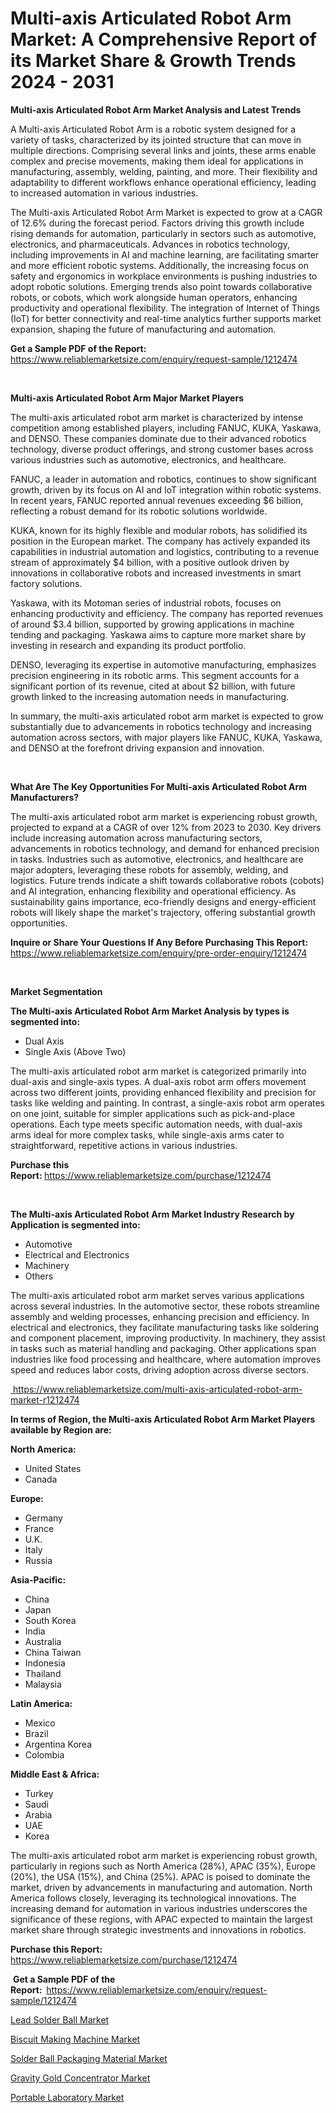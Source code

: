 <p><h1>Multi-axis Articulated Robot Arm Market: A Comprehensive Report of its Market Share & Growth Trends 2024 - 2031</h1></p><p><strong>Multi-axis Articulated Robot Arm Market Analysis and Latest Trends</strong></p>
<p><p>A Multi-axis Articulated Robot Arm is a robotic system designed for a variety of tasks, characterized by its jointed structure that can move in multiple directions. Comprising several links and joints, these arms enable complex and precise movements, making them ideal for applications in manufacturing, assembly, welding, painting, and more. Their flexibility and adaptability to different workflows enhance operational efficiency, leading to increased automation in various industries.</p><p>The Multi-axis Articulated Robot Arm Market is expected to grow at a CAGR of 12.6% during the forecast period. Factors driving this growth include rising demands for automation, particularly in sectors such as automotive, electronics, and pharmaceuticals. Advances in robotics technology, including improvements in AI and machine learning, are facilitating smarter and more efficient robotic systems. Additionally, the increasing focus on safety and ergonomics in workplace environments is pushing industries to adopt robotic solutions. Emerging trends also point towards collaborative robots, or cobots, which work alongside human operators, enhancing productivity and operational flexibility. The integration of Internet of Things (IoT) for better connectivity and real-time analytics further supports market expansion, shaping the future of manufacturing and automation.</p></p>
<p><strong>Get a Sample PDF of the Report:&nbsp;</strong> <a href="https://www.reliablemarketsize.com/enquiry/request-sample/1212474?utm_campaign=1176&utm_medium=2&utm_source=Github&utm_content=ia&utm_term=06102024&utm_id=multi-axis-articulated-robot-arm">https://www.reliablemarketsize.com/enquiry/request-sample/1212474</a></p>
<p>&nbsp;</p>
<p><strong>Multi-axis Articulated Robot Arm Major Market Players</strong></p>
<p><p>The multi-axis articulated robot arm market is characterized by intense competition among established players, including FANUC, KUKA, Yaskawa, and DENSO. These companies dominate due to their advanced robotics technology, diverse product offerings, and strong customer bases across various industries such as automotive, electronics, and healthcare.</p><p>FANUC, a leader in automation and robotics, continues to show significant growth, driven by its focus on AI and IoT integration within robotic systems. In recent years, FANUC reported annual revenues exceeding $6 billion, reflecting a robust demand for its robotic solutions worldwide.</p><p>KUKA, known for its highly flexible and modular robots, has solidified its position in the European market. The company has actively expanded its capabilities in industrial automation and logistics, contributing to a revenue stream of approximately $4 billion, with a positive outlook driven by innovations in collaborative robots and increased investments in smart factory solutions.</p><p>Yaskawa, with its Motoman series of industrial robots, focuses on enhancing productivity and efficiency. The company has reported revenues of around $3.4 billion, supported by growing applications in machine tending and packaging. Yaskawa aims to capture more market share by investing in research and expanding its product portfolio.</p><p>DENSO, leveraging its expertise in automotive manufacturing, emphasizes precision engineering in its robotic arms. This segment accounts for a significant portion of its revenue, cited at about $2 billion, with future growth linked to the increasing automation needs in manufacturing.</p><p>In summary, the multi-axis articulated robot arm market is expected to grow substantially due to advancements in robotics technology and increasing automation across sectors, with major players like FANUC, KUKA, Yaskawa, and DENSO at the forefront driving expansion and innovation.</p></p>
<p>&nbsp;</p>
<p><strong>What Are The Key Opportunities For Multi-axis Articulated Robot Arm Manufacturers?</strong></p>
<p><p>The multi-axis articulated robot arm market is experiencing robust growth, projected to expand at a CAGR of over 12% from 2023 to 2030. Key drivers include increasing automation across manufacturing sectors, advancements in robotics technology, and demand for enhanced precision in tasks. Industries such as automotive, electronics, and healthcare are major adopters, leveraging these robots for assembly, welding, and logistics. Future trends indicate a shift towards collaborative robots (cobots) and AI integration, enhancing flexibility and operational efficiency. As sustainability gains importance, eco-friendly designs and energy-efficient robots will likely shape the market's trajectory, offering substantial growth opportunities.</p></p>
<p><strong>Inquire or Share Your Questions If Any Before Purchasing This Report:</strong> <a href="https://www.reliablemarketsize.com/enquiry/pre-order-enquiry/1212474?utm_campaign=1176&utm_medium=2&utm_source=Github&utm_content=ia&utm_term=06102024&utm_id=multi-axis-articulated-robot-arm">https://www.reliablemarketsize.com/enquiry/pre-order-enquiry/1212474</a></p>
<p>&nbsp;</p>
<p><strong>Market Segmentation</strong></p>
<p><strong>The Multi-axis Articulated Robot Arm Market Analysis by types is segmented into:</strong></p>
<p><ul><li>Dual Axis</li><li>Single Axis (Above Two)</li></ul></p>
<p><p>The multi-axis articulated robot arm market is categorized primarily into dual-axis and single-axis types. A dual-axis robot arm offers movement across two different joints, providing enhanced flexibility and precision for tasks like welding and painting. In contrast, a single-axis robot arm operates on one joint, suitable for simpler applications such as pick-and-place operations. Each type meets specific automation needs, with dual-axis arms ideal for more complex tasks, while single-axis arms cater to straightforward, repetitive actions in various industries.</p></p>
<p><strong>Purchase this Report:&nbsp;</strong><a href="https://www.reliablemarketsize.com/purchase/1212474?utm_campaign=1176&utm_medium=2&utm_source=Github&utm_content=ia&utm_term=06102024&utm_id=multi-axis-articulated-robot-arm">https://www.reliablemarketsize.com/purchase/1212474</a></p>
<p>&nbsp;</p>
<p><strong>The Multi-axis Articulated Robot Arm Market Industry Research by Application is segmented into:</strong></p>
<p><ul><li>Automotive</li><li>Electrical and Electronics</li><li>Machinery</li><li>Others</li></ul></p>
<p><p>The multi-axis articulated robot arm market serves various applications across several industries. In the automotive sector, these robots streamline assembly and welding processes, enhancing precision and efficiency. In electrical and electronics, they facilitate manufacturing tasks like soldering and component placement, improving productivity. In machinery, they assist in tasks such as material handling and packaging. Other applications span industries like food processing and healthcare, where automation improves speed and reduces labor costs, driving adoption across diverse sectors.</p></p>
<p><a href="https://www.reliablemarketsize.com/multi-axis-articulated-robot-arm-market-r1212474?utm_campaign=1176&utm_medium=2&utm_source=Github&utm_content=ia&utm_term=06102024&utm_id=multi-axis-articulated-robot-arm">&nbsp;https://www.reliablemarketsize.com/multi-axis-articulated-robot-arm-market-r1212474</a></p>
<p><strong>In terms of Region, the Multi-axis Articulated Robot Arm Market Players available by Region are:</strong></p>
<p>
    <p> <strong> North America: </strong>
        <ul>
            <li>United States</li>
            <li>Canada</li>
        </ul>
        </p> 
    <p> <strong> Europe: </strong>
        <ul>
            <li>Germany</li>
            <li>France</li>
            <li>U.K.</li>
            <li>Italy</li>
            <li>Russia</li>
        </ul>
        </p> 
    <p> <strong> Asia-Pacific: </strong>
        <ul>
            <li>China</li>
            <li>Japan</li>
            <li>South Korea</li>
            <li>India</li>
            <li>Australia</li>
            <li>China Taiwan</li>
            <li>Indonesia</li>
            <li>Thailand</li>
            <li>Malaysia</li>
        </ul>
        </p> 
    <p> <strong> Latin America: </strong>
        <ul>
            <li>Mexico</li>
            <li>Brazil</li>
            <li>Argentina Korea</li>
            <li>Colombia</li>
        </ul>
        </p> 
    <p> <strong> Middle East & Africa: </strong>
        <ul>
            <li>Turkey</li>
            <li>Saudi</li>
            <li>Arabia</li>
            <li>UAE</li>
            <li>Korea</li>
        </ul>
    </p>
    </p>
<p><p>The multi-axis articulated robot arm market is experiencing robust growth, particularly in regions such as North America (28%), APAC (35%), Europe (20%), the USA (15%), and China (25%). APAC is poised to dominate the market, driven by advancements in manufacturing and automation. North America follows closely, leveraging its technological innovations. The increasing demand for automation in various industries underscores the significance of these regions, with APAC expected to maintain the largest market share through strategic investments and innovations in robotics.</p></p>
<p><strong>Purchase this Report: </strong><a href="https://www.reliablemarketsize.com/purchase/1212474?utm_campaign=1176&utm_medium=2&utm_source=Github&utm_content=ia&utm_term=06102024&utm_id=multi-axis-articulated-robot-arm">https://www.reliablemarketsize.com/purchase/1212474</a></p>
<p>&nbsp;<strong>Get a Sample PDF of the Report:&nbsp;&nbsp;</strong><a href="https://www.reliablemarketsize.com/enquiry/request-sample/1212474?utm_campaign=1176&utm_medium=2&utm_source=Github&utm_content=ia&utm_term=06102024&utm_id=multi-axis-articulated-robot-arm">https://www.reliablemarketsize.com/enquiry/request-sample/1212474</a></p>
<p><strong></strong></p>
<p><p><a href="https://issuu.com/reportprime-2/docs/lead-solder-ball-market-size-2030.p_81501c8d9adbd2?utm_campaign=1176&utm_medium=2&utm_source=Github&utm_content=ia&utm_term=06102024&utm_id=multi-axis-articulated-robot-arm">Lead Solder Ball Market</a></p><p><a href="https://www.linkedin.com/pulse/strategic-forecast-biscuit-making-machine-market-growth-trends-1ftre?utm_campaign=1176&utm_medium=2&utm_source=Github&utm_content=ia&utm_term=06102024&utm_id=multi-axis-articulated-robot-arm">Biscuit Making Machine Market</a></p><p><a href="https://issuu.com/reportprime-2/docs/solder-ball-packaging-material-mark_485c64b3e2e611?utm_campaign=1176&utm_medium=2&utm_source=Github&utm_content=ia&utm_term=06102024&utm_id=multi-axis-articulated-robot-arm">Solder Ball Packaging Material Market</a></p><p><a href="https://www.linkedin.com/pulse/decoding-gravity-gold-concentrator-industry-dynamics-strategic-hujpe?utm_campaign=1176&utm_medium=2&utm_source=Github&utm_content=ia&utm_term=06102024&utm_id=multi-axis-articulated-robot-arm">Gravity Gold Concentrator Market</a></p><p><a href="https://www.linkedin.com/pulse/portable-laboratory-market-global-share-ranking-overall-sales-1u5te?utm_campaign=1176&utm_medium=2&utm_source=Github&utm_content=ia&utm_term=06102024&utm_id=multi-axis-articulated-robot-arm">Portable Laboratory Market</a></p></p>